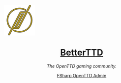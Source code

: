 <p align="center" style="width: 50%; margin:0 left;text-align: left;">
    <img width="100px" src="https://github.com/iTKerry/iTKerry/blob/master/800_alfa_bg.png" align="center" />
    <a href="https://github.com/TG-OpenTTD"><h1 align="center">BetterTTD</h1></a>
    <p align="center"><i>The OpenTTD gaming community.</i></p>
    <p align="center">
        <a href="https://github.com/TG-OpenTTD/fsharp-ottd-admin">FSharp OpenTTD Admin</a>
    </p>
</p>
